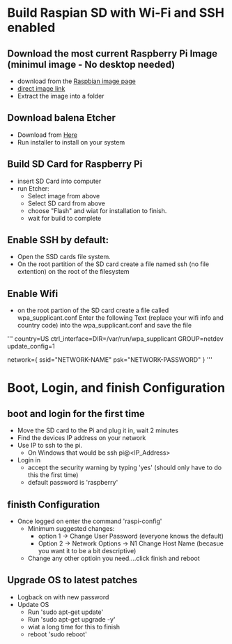 # Build Raspian SD with Wi-Fi and SSH enabled


## Download the most current Raspberry Pi Image (minimul image - No desktop needed)
* download from the [Raspbian image page](https://www.raspberrypi.org/downloads/raspbian/)
* [direct image link](https://downloads.raspberrypi.org/raspbian_lite_latest)
* Extract the image into a folder


## Download balena Etcher
  * Download from [Here](https://www.balena.io/etcher/)
  * Run installer to install on your system


## Build SD Card for Raspberry Pi
* insert SD Card into computer
* run Etcher:
    * Select image from above
    * Select SD card from above
    * choose "Flash" and wiat for installation to finish.
    * wait for build to complete


## Enable SSH by default:

* Open the SSD cards file system.
* On the root partition of the SD card create a file named ssh (no file extention) on the root of the filesystem


## Enable Wifi

* on the root partion of the SD card create a file called wpa_supplicant.conf
  Enter the following Text (replace your wifi info and country code) into the wpa_supplicant.conf and save the file
  
'''
country=US
ctrl_interface=DIR=/var/run/wpa_supplicant GROUP=netdev
update_config=1

network={
        ssid="NETWORK-NAME"
        psk="NETWORK-PASSWORD"
    }
'''
 

# Boot, Login, and finish Configuration

## boot and login for the first time

* Move the SD card to the Pi and plug it in, wait 2 minutes
* Find the devices IP address on your network
* Use IP to ssh to the pi.  
  * On Windows that would be ssh pi@<IP_Address> 
* Login in
   * accept the security warning by typing 'yes' (should only have to do this the first time)
   * default password is 'raspberry'
   
## finisth Configuration

* Once logged on enter the command 'raspi-config'
  * Minimum suggested changes:
    * option 1 -> Change User Password (everyone knows the default)
    * Option 2 -> Network Options -> N1 Change Host Name (becasue you want it to be a bit descriptive)
  * Change any other optioin you need....click finish and reboot
  
## Upgrade OS to latest patches

* Logback on with new password
* Update OS
  * Run 'sudo apt-get update'
  * Run 'sudo apt-get upgrade -y'
  * wiat a long time for this to finish
  * reboot 'sudo reboot'

      
 
    
    
    

 
  


